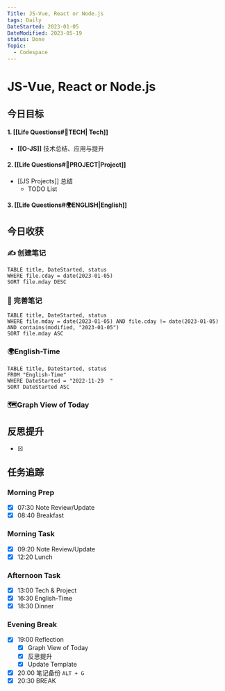 ```yaml
---
Title: JS-Vue, React or Node.js
tags: Daily
DateStarted: 2023-01-05
DateModified: 2023-05-19
status: Done
Topic:
  - Codespace
---
```


# JS-Vue, React or Node.js

## 今日目标

#### 1. [[Life Questions#🚀TECH| Tech]]

- **[[O-JS]]** 技术总结、应用与提升

#### 2. [[Life Questions#🚀PROJECT|Project]]

- [[JS Projects]] 总结
  - TODO List

#### 3. [[Life Questions#🌍ENGLISH|English]]

## 今日收获

### ✍️ 创建笔记

```dataview
TABLE title, DateStarted, status
WHERE file.cday = date(2023-01-05)
SORT file.mday DESC
```

### 📝 完善笔记

```dataview
TABLE title, DateStarted, status
WHERE file.mday = date(2023-01-05) AND file.cday != date(2023-01-05) AND contains(modified, "2023-01-05")
SORT file.mday ASC
```

### 🌍English-Time

```dataview
TABLE title, DateStarted, status
FROM "English-Time"
WHERE DateStarted = "2022-11-29  "
SORT DateStarted ASC
```

### 🗺️Graph View of Today

## 反思提升

- [x]

## 任务追踪

### Morning Prep

- [x] 07:30 Note Review/Update
- [x] 08:40 Breakfast

### Morning Task

- [x] 09:20 Note Review/Update
- [x] 12:20 Lunch

### Afternoon Task

- [x] 13:00 Tech & Project
- [x] 16:30 English-Time
- [x] 18:30 Dinner

### Evening Break

- [x] 19:00 Reflection
  - [x] Graph View of Today
  - [x] 反思提升
  - [x] Update Template
- [x] 20:00 笔记备份 `ALT + G`
- [x] 20:30 BREAK
